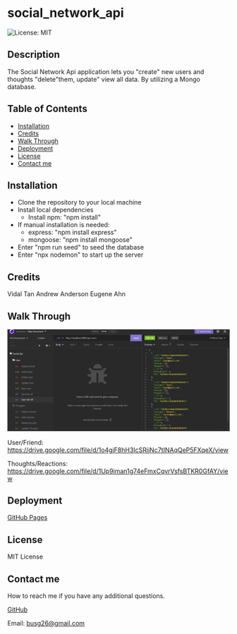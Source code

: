 # social_network_api

![License: MIT](https://img.shields.io/badge/License-MIT-yellow.svg)

## Description
The Social Network Api application lets you "create" new users and thoughts "delete"them, update" view all data. By utilizing a Mongo database.

## Table of Contents
- [Installation](#installation)
- [Credits](#credits)
- [Walk Through](#walk-through)
- [Deployment](#deployment)
- [License](#license)
- [Contact me](#contact-me)

## Installation

- Clone the repository to your local machine
- Install local dependencies
    * Install npm: "npm install" 
- If manual installation is needed:
    * express: "npm install express"
    * mongoose: "npm install mongoose"
- Enter "npm run seed" to seed the database
- Enter "npx nodemon" to start up the server

## Credits 

Vidal Tan
Andrew Anderson
Eugene Ahn


## Walk Through

![View All.](./assets/img/data.png)


User/Friend:
https://drive.google.com/file/d/1o4gjF8hH3IcSRjjNc7tINAqQeP5FXqeX/view


Thoughts/Reactions:
https://drive.google.com/file/d/1Up9iman1g74eFmxCqvrVsfsBTKR0GfAY/view



## Deployment


[GitHub Pages](https://github.com/GustavoTijerino1/social_network_api)


## License

 MIT License

## Contact me
How to reach me if you have any additional questions.

[GitHub](https://github.com/GustavoTijerino1)

Email: busg26@gmail.com

